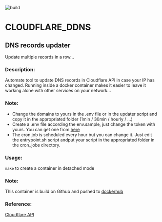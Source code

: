 ![build](https://github.com/busshi/cloudflare_ddns/actions/workflows/build.yml/badge.svg)

# CLOUDFLARE_DDNS

## DNS records updater
Update multiple records in a row...


### Description:
Automate tool to update DNS records in Cloudflare API in case your IP has changed. Running inside a docker container makes it easier to leave it working alone with other services on your network...

### Note:
- Change the domains to yours in the .env file or in the updater script and copy it in the appropriated folder (1min / 30min / hourly / ...)
- Create a .env file according the env.sample, just change the token with yours. You can get one from [here](https://dash.cloudflare.com)
- The cron job is scheduled every hour but you can change it. Just edit the entrypoint.sh script andput your script in the appropriated folder in the cron_jobs directory.

### Usage:
```make``` to create a container in detached mode

### Note:
This container is build on Github and pushed to [dockerhub](https://hub.docker.com/r/busshi/cloudflare_ddns_cron)

### Reference:
[Cloudflare API](https://api.cloudflare.com/#dns-records-for-a-zone-properties)
